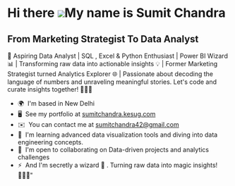 Hi there ![](https://user-images.githubusercontent.com/18350557/176309783-0785949b-9127-417c-8b55-ab5a4333674e.gif)My name is Sumit Chandra
=====================================================================================================================================

From Marketing Strategist To Data Analyst
-----------------------------------------

🚀 Aspiring Data Analyst | SQL , Excel & Python Enthusiast | Power BI Wizard 📊 | Transforming raw data into actionable insights 💡 | Former Marketing Strategist turned Analytics Explorer 🌐 | Passionate about decoding the language of numbers and unraveling meaningful stories. Let's code and curate insights together! 👨‍💻✨

* 🌍  I'm based in New Delhi
* 🖥️  See my portfolio at [sumitchandra.kesug.com](http://sumitchandra.kesug.com)
* ✉️  You can contact me at [sumitchandra42@gmail.com](mailto:sumitchandra42@gmail.com)
* 🧠  I'm learning advanced data visualization tools and diving into data engineering concepts.
* 🤝  I'm open to collaborating on Data-driven projects and analytics challenges
* ⚡  And I'm secretly a wizard 🙂 . Turning raw data into magic insights! 🧙‍♂️✨"
